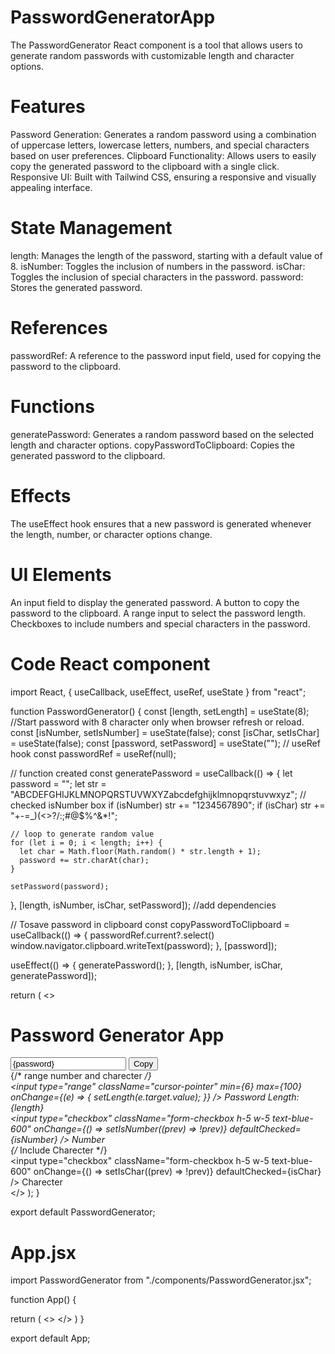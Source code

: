 # PasswordGeneratorApp
The PasswordGenerator React component is a tool that allows users to generate random passwords with customizable length and character options.

# Features
Password Generation: Generates a random password using a combination of uppercase letters, lowercase letters, numbers, and special characters based on user preferences.
Clipboard Functionality: Allows users to easily copy the generated password to the clipboard with a single click.
Responsive UI: Built with Tailwind CSS, ensuring a responsive and visually appealing interface.

# State Management
length: Manages the length of the password, starting with a default value of 8.
isNumber: Toggles the inclusion of numbers in the password.
isChar: Toggles the inclusion of special characters in the password.
password: Stores the generated password.

# References
passwordRef: A reference to the password input field, used for copying the password to the clipboard.

# Functions
generatePassword: Generates a random password based on the selected length and character options.
copyPasswordToClipboard: Copies the generated password to the clipboard.

# Effects
The useEffect hook ensures that a new password is generated whenever the length, number, or character options change.

# UI Elements

An input field to display the generated password.
A button to copy the password to the clipboard.
A range input to select the password length.
Checkboxes to include numbers and special characters in the password.

# Code React component
import React, { useCallback, useEffect, useRef, useState } from "react";

function PasswordGenerator() {
  const [length, setLength] = useState(8); //Start password with 8 character only when browser refresh or reload.
  const [isNumber, setIsNumber] = useState(false);
  const [isChar, setIsChar] = useState(false);
  const [password, setPassword] = useState("");
  // useRef hook
  const passwordRef = useRef(null);

  // function created
  const generatePassword = useCallback(() => {
    let password = "";
    let str = "ABCDEFGHIJKLMNOPQRSTUVWXYZabcdefghijklmnopqrstuvwxyz";
    // checked isNumber box
    if (isNumber) str += "1234567890";
    if (isChar) str += "+-=_)(<>?/:;#@$%^&*!";

    // loop to generate random value
    for (let i = 0; i < length; i++) {
      let char = Math.floor(Math.random() * str.length + 1);
      password += str.charAt(char);
    }

    setPassword(password);
  }, [length, isNumber, isChar, setPassword]); //add dependencies

  // Tosave password in clipboard
  const copyPasswordToClipboard = useCallback(() => {
    passwordRef.current?.select()
    window.navigator.clipboard.writeText(password);
  }, [password]);

  useEffect(() => {
    generatePassword();
  }, [length, isNumber, isChar, generatePassword]);

  return (
    <>
      <div className="w-full max-w-xl h-40 mx-auto shadow-md rounded-lg px-4 m-8 text-black bg-gray-400">
        <h1 className="text-3xl text-center font-bold py-2">
          Password Generator App
        </h1>
        <div className="flex shadow-xl rounded-lg overflow-hidden mb-4">
          <input
            type="text"
            value={password}
            ref={passwordRef}
            className="outline-none w-full px-4 py-2 font-bold"
            placeholder="Password"
            readOnly
          />
          <button
          className="outline-none bg-blue-700 px-3 py-2 cursor-pointer font-bold hover:bg-black text-white"
          onClick={copyPasswordToClipboard}
          >
            Copy
          </button>
        </div>
        {/* range number and charecter */}
        <div className="text-md flex gap-x-2 font-bold">
          <div className="flex items-center gap-x-1">
            <input
              type="range"
              className="cursor-pointer"
              min={6}
              max={100}
              onChange={(e) => {
                setLength(e.target.value);
              }}
            />
            <label className="">
              Password Length: <span className="text-white">{length}</span>
            </label>
          </div>
          <div className="flex items-center gap-x-2">
            <input
              type="checkbox"
              className="form-checkbox h-5 w-5 text-blue-600"
              onChange={() => setIsNumber((prev) => !prev)}
              defaultChecked={isNumber}
            />
            <label>Number</label>
          </div>
          {/* Include Charecter */}
          <div className="flex items-center gap-x-2">
            <input
              type="checkbox"
              className="form-checkbox h-5 w-5 text-blue-600"
              onChange={() => setIsChar((prev) => !prev)}
              defaultChecked={isChar}
            />
            <label>Charecter</label>
          </div>
        </div>
      </div>
    </>
  );
}

export default PasswordGenerator;

# App.jsx
import PasswordGenerator from "./components/PasswordGenerator.jsx";

function App() {

  return (
   <>
    <PasswordGenerator />
   </>
  )
}

export default App;

